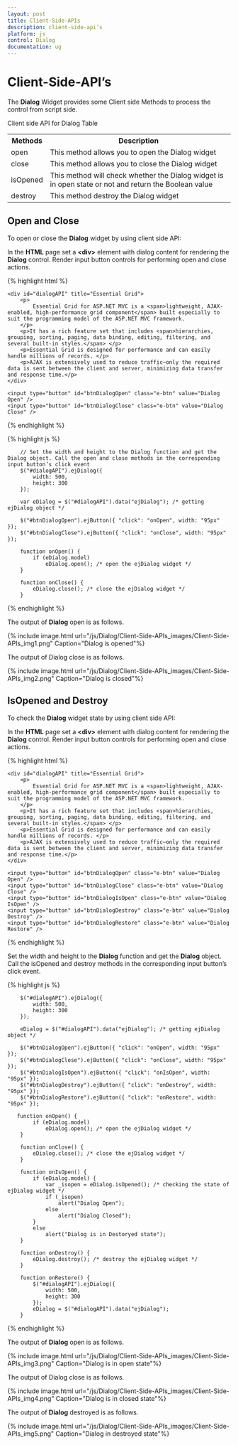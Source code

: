 ```yaml
---
layout: post
title: Client-Side-APIs
description: client-side-api’s
platform: js
control: Dialog
documentation: ug
---
```


# Client-Side-API’s

The **Dialog** Widget provides some Client side Methods to process the control from script side.

Client side API for Dialog Table

<table>
<tr>
<th>Methods</th><th>Description</th></tr>
<tr>
<td>
open</td><td>
This method allows you to open the Dialog widget</td></tr>
<tr>
<td>
close</td><td>
This method allows you to close the Dialog widget</td></tr>
<tr>
<td>
isOpened</td><td>
This method will check whether the Dialog widget is in open state or not and return the Boolean value</td></tr>
<tr>
<td>
destroy</td><td>
This method destroy the Dialog widget</td></tr>
</table>

## Open and Close

To open or close the **Dialog** widget by using client side API:

In the **HTML** page set a **&lt;div&gt;** element with dialog content for rendering the **Dialog** control. Render input button controls for performing open and close actions.

{% highlight html %}


    <div id="dialogAPI" title="Essential Grid">
        <p>
            Essential Grid for ASP.NET MVC is a <span>lightweight, AJAX-enabled, high-performance grid component</span> built especially to suit the programming model of the ASP.NET MVC framework.
        </p>
        <p>It has a rich feature set that includes <span>hierarchies, grouping, sorting, paging, data binding, editing, filtering, and several built-in styles.</span> </p>
        <p>Essential Grid is designed for performance and can easily handle millions of records. </p>
        <p>AJAX is extensively used to reduce traffic—only the required data is sent between the client and server, minimizing data transfer and response time.</p>
    </div>

    <input type="button" id="btnDialogOpen" class="e-btn" value="Dialog Open" />
    <input type="button" id="btnDialogClose" class="e-btn" value="Dialog Close" />


{% endhighlight %}

{% highlight js %}
   
        // Set the width and height to the Dialog function and get the Dialog object. Call the open and close methods in the corresponding input button’s click event
        $("#dialogAPI").ejDialog({
            width: 500,
            height: 300
        });

        var eDialog = $("#dialogAPI").data("ejDialog"); /* getting ejDialog object */

        $("#btnDialogOpen").ejButton({ "click": "onOpen", width: "95px" });
        $("#btnDialogClose").ejButton({ "click": "onClose", width: "95px" });

        function onOpen() {
            if (eDialog.model)
                eDialog.open(); /* open the ejDialog widget */
        }

        function onClose() {
            eDialog.close(); /* close the ejDialog widget */
        }

{% endhighlight %}

The output of **Dialog** open is as follows.

{% include image.html url="/js/Dialog/Client-Side-APIs_images/Client-Side-APIs_img1.png" Caption="Dialog is opened"%}


The output of Dialog close is as follows.                                     

{% include image.html url="/js/Dialog/Client-Side-APIs_images/Client-Side-APIs_img2.png" Caption="Dialog is closed"%}
                                                                    

## IsOpened and Destroy

To check the **Dialog** widget state by using client side API:

In the **HTML** page set a **&lt;div&gt;** element with dialog content for rendering the **Dialog** control. Render input button controls for performing open and close actions.



{% highlight html %}

    <div id="dialogAPI" title="Essential Grid">
        <p>
            Essential Grid for ASP.NET MVC is a <span>lightweight, AJAX-enabled, high-performance grid component</span> built especially to suit the programming model of the ASP.NET MVC framework.
        </p>
        <p>It has a rich feature set that includes <span>hierarchies, grouping, sorting, paging, data binding, editing, filtering, and several built-in styles.</span> </p>
        <p>Essential Grid is designed for performance and can easily handle millions of records. </p>
        <p>AJAX is extensively used to reduce traffic—only the required data is sent between the client and server, minimizing data transfer and response time.</p>
    </div>

    <input type="button" id="btnDialogOpen" class="e-btn" value="Dialog Open" />
    <input type="button" id="btnDialogClose" class="e-btn" value="Dialog Close" />
    <input type="button" id="btnDialogIsOpen" class="e-btn" value="Dialog IsOpen" />
    <input type="button" id="btnDialogDestroy" class="e-btn" value="Dialog Destroy" />
    <input type="button" id="btnDialogRestore" class="e-btn" value="Dialog Restore" />


{% endhighlight %}



Set the width and height to the **Dialog** function and get the **Dialog** object. Call the isOpened and destroy methods in the corresponding input button’s click event. 



{% highlight js %}
   
        $("#dialogAPI").ejDialog({
            width: 500,
            height: 300
        });

        eDialog = $("#dialogAPI").data("ejDialog"); /* getting ejDialog object */

        $("#btnDialogOpen").ejButton({ "click": "onOpen", width: "95px" });
        $("#btnDialogClose").ejButton({ "click": "onClose", width: "95px" });
        $("#btnDialogIsOpen").ejButton({ "click": "onIsOpen", width: "95px" });
        $("#btnDialogDestroy").ejButton({ "click": "onDestroy", width: "95px" });
        $("#btnDialogRestore").ejButton({ "click": "onRestore", width: "95px" });

       function onOpen() {
            if (eDialog.model) 
                eDialog.open(); /* open the ejDialog widget */                       
        }

        function onClose() {
            eDialog.close(); /* close the ejDialog widget */
        }   

        function onIsOpen() {
            if (eDialog.model) {
                var _isopen = eDialog.isOpened(); /* checking the state of ejDialog widget */ 
                if (_isopen)
                    alert("Dialog Open");
                else
                    alert("Dialog Closed");
            }
            else
                alert("Dialog is in Destoryed state");
        }

        function onDestroy() {
            eDialog.destroy(); /* destroy the ejDialog widget */
        }

        function onRestore() {
            $("#dialogAPI").ejDialog({
                width: 500,
                height: 300
            });
            eDialog = $("#dialogAPI").data("ejDialog");            
        }     


{% endhighlight %}



The output of **Dialog** open is as follows.    

{% include image.html url="/js/Dialog/Client-Side-APIs_images/Client-Side-APIs_img3.png" Caption="Dialog is in open state"%}

            


The output of Dialog close is as follows.



{% include image.html url="/js/Dialog/Client-Side-APIs_images/Client-Side-APIs_img4.png" Caption="Dialog is in closed state"%}



The output of **Dialog** destroyed is as follows.


{% include image.html url="/js/Dialog/Client-Side-APIs_images/Client-Side-APIs_img5.png" Caption="Dialog in destroyed state"%}



